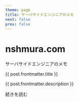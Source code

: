 ```yaml
---
theme: page
title: サーバサイドエンジニアのメモ
next: false
prev: false
---
```


<script setup>
import { data as posts } from '../.vitepress/theme/posts.data.js'
import moment from 'moment';
</script>

# nshmura.com

サーバサイドエンジニアのメモ


<article v-for="post of posts" class="home-posts-article">
  <p>
    <a :href="post.url" class="home-posts-article-title">{{ post.frontmatter.title }}</a>
  </p>
  <p>{{ post.frontmatter.description }}</p>
  <p>
    <a :href="post.url">続きを読む</a>
  </p>
</article>
